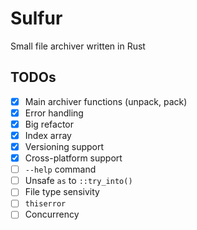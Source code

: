 # Sulfur
Small file archiver written in Rust

## TODOs
- [x] Main archiver functions (unpack, pack)
- [x] Error handling
- [x] Big refactor
- [x] Index array
- [x] Versioning support
- [x] Cross-platform support
- [ ] `--help` command
- [ ] Unsafe `as` to `::try_into()`
- [ ] File type sensivity
- [ ] `thiserror`
- [ ] Concurrency
